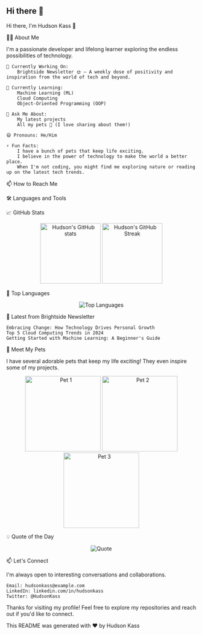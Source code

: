 ## Hi there 👋

<!--
**Hudica/Hudica** is a ✨ _special_ ✨ repository because its `README.md` (this file) appears on your GitHub profile.

Here are some ideas to get you started:

- 🔭 I’m currently working on ...
- 🌱 I’m currently learning ...
- 👯 I’m looking to collaborate on ...
- 🤔 I’m looking for help with ...
- 💬 Ask me about ...
- 📫 How to reach me: ...
- 😄 Pronouns: ...
- ⚡ Fun fact: ...
-->

Hi there, I'm Hudson Kass 👋
<!-- You can include a header image by uploading it to your repository and linking it here -->
🧑‍💻 About Me

I'm a passionate developer and lifelong learner exploring the endless possibilities of technology.

    🔭 Currently Working On:
        Brightside Newsletter 🌞 — A weekly dose of positivity and inspiration from the world of tech and beyond.

    🌱 Currently Learning:
        Machine Learning (ML)
        Cloud Computing
        Object-Oriented Programming (OOP)

    💬 Ask Me About:
        My latest projects
        All my pets 🐾 (I love sharing about them!)

    😄 Pronouns: He/Him

    ⚡ Fun Facts:
        I have a bunch of pets that keep life exciting.
        I believe in the power of technology to make the world a better place.
        When I'm not coding, you might find me exploring nature or reading up on the latest tech trends.

📫 How to Reach Me

🛠️ Languages and Tools

📈 GitHub Stats
<!-- GitHub stats --> <p align="center"> <img height="160em" src="https://github-readme-stats.vercel.app/api?username=Hudica&show_icons=true&theme=radical" alt="Hudson's GitHub stats" /> <img height="160em" src="https://github-readme-streak-stats.herokuapp.com/?user=Hudica&theme=radical" alt="Hudson's GitHub Streak" /> </p>
🚀 Top Languages
<p align="center"> <img src="https://github-readme-stats.vercel.app/api/top-langs/?username=Hudica&layout=compact&theme=radical" alt="Top Languages" /> </p>
📰 Latest from Brightside Newsletter
<!-- Replace the # with links to your blog posts -->

    Embracing Change: How Technology Drives Personal Growth
    Top 5 Cloud Computing Trends in 2024
    Getting Started with Machine Learning: A Beginner's Guide

🐾 Meet My Pets

I have several adorable pets that keep my life exciting! They even inspire some of my projects.
<!-- You can add images of your pets by uploading them to your repository and linking them here --> <p align="center"> <img src="pet1.jpg" alt="Pet 1" width="200"/> <img src="pet2.jpg" alt="Pet 2" width="200"/> <img src="pet3.jpg" alt="Pet 3" width="200"/> </p>
💡 Quote of the Day
<!-- Quote generator --> <p align="center"> <img src="https://quotes-github-readme.vercel.app/api?type=horizontal&theme=radical" alt="Quote"> </p>
📫 Let's Connect

I'm always open to interesting conversations and collaborations.

    Email: hudsonkass@example.com
    LinkedIn: linkedin.com/in/hudsonkass
    Twitter: @HudsonKass

Thanks for visiting my profile! Feel free to explore my repositories and reach out if you'd like to connect.
<!-- Add any custom footer or signature -->

This README was generated with ❤️ by Hudson Kass
